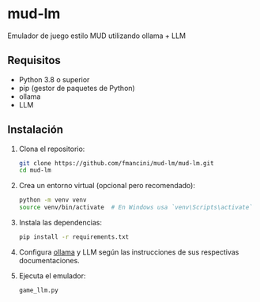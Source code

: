 # mud-lm
Emulador de juego estilo MUD utilizando ollama + LLM
## Requisitos

- Python 3.8 o superior
- pip (gestor de paquetes de Python)
- ollama
- LLM

## Instalación

1. Clona el repositorio:
    ```bash
    git clone https://github.com/fmancini/mud-lm/mud-lm.git
    cd mud-lm
    ```

2. Crea un entorno virtual (opcional pero recomendado):
    ```bash
    python -m venv venv
    source venv/bin/activate  # En Windows usa `venv\Scripts\activate`
    ```

3. Instala las dependencias:
    ```bash
    pip install -r requirements.txt
    ```

4. Configura [ollama](https://ollama.com/) y LLM según las instrucciones de sus respectivas documentaciones.

5. Ejecuta el emulador:
    ```bash
    game_llm.py
    ```